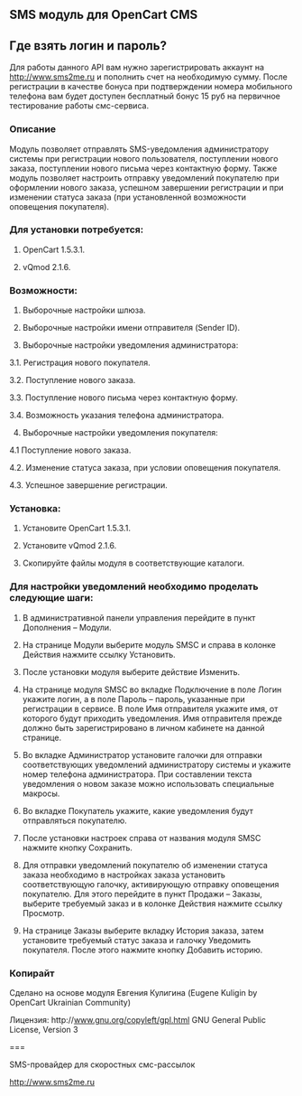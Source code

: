 ## SMS модуль для OpenCart CMS

## Где взять логин и пароль?

Для работы данного API вам нужно зарегистрировать аккаунт на http://www.sms2me.ru и пополнить счет на необходимую сумму. После регистрации в качестве бонуса при подтверждении номера мобильного телефона вам будет доступен бесплатный бонус 15 руб на первичное тестирование работы смс-сервиса.

### Описание

Модуль позволяет отправлять SMS-уведомления администратору системы при регистрации нового пользователя, поступлении нового заказа, поступлении нового письма через контактную форму. Также модуль позволяет настроить отправку уведомлений покупателю при оформлении нового заказа, успешном завершении регистрации и при изменении статуса заказа (при установленной возможности оповещения покупателя).

### Для установки потребуется:

1. OpenCart 1.5.3.1.

2. vQmod 2.1.6.

### Возможности:

1. Выборочные настройки шлюза.

2. Выборочные настройки имени отправителя (Sender ID).

3. Выборочные настройки уведомления администратора:

3.1. Регистрация нового покупателя.

3.2. Поступление нового заказа.

3.3. Поступление нового письма через контактную форму.

3.4. Возможность указания телефона администратора.

4. Выборочные настройки уведомления покупателя:

4.1  Поступление нового заказа.

4.2. Изменение статуса заказа, при условии оповещения покупателя.

4.3. Успешное завершение регистрации.

### Установка:

1. Установите OpenCart 1.5.3.1.

2. Установите vQmod 2.1.6.

3. Скопируйте файлы модуля в соответствующие каталоги.

### Для настройки уведомлений необходимо проделать следующие шаги:

1. В административной панели управления перейдите в пункт Дополнения – Модули.

2. На странице Модули выберите модуль SMSC и справа в колонке Действия нажмите ссылку Установить.

3. После установки модуля выберите действие Изменить.

4. На странице модуля SMSC во вкладке Подключение в поле Логин укажите логин, а в поле Пароль – пароль, указанные при регистрации в сервисе. В поле Имя отправителя укажите имя, от которого будут приходить уведомления. Имя отправителя прежде должно быть зарегистрировано в личном кабинете на данной странице.

5. Во вкладке Администратор установите галочки для отправки соответствующих уведомлений администратору системы и укажите номер телефона администратора. При составлении текста уведомления о новом заказе можно использовать специальные макросы.

6. Во вкладке Покупатель укажите, какие уведомления будут отправляться покупателю.

7. После установки настроек справа от названия модуля SMSC нажмите кнопку Сохранить.

8. Для отправки уведомлений покупателю об изменении статуса заказа необходимо в настройках заказа установить соответствующую галочку, активирующую отправку оповещения покупателю. Для этого перейдите в пункт Продажи – Заказы, выберите требуемый заказ и в колонке Действия нажмите ссылку Просмотр.

9. На странице Заказы выберите вкладку История заказа, затем установите требуемый статус заказа и галочку Уведомить покупателя. После этого нажмите кнопку Добавить историю.

### Копирайт

Сделано на основе модуля Евгения Кулигина (Eugene Kuligin by OpenCart Ukrainian Community)

Лицензия: httр://www.gnu.org/copyleft/gpl.html GNU General Public License, Version 3

===

SMS-провайдер для скоростных смс-рассылок

http://www.sms2me.ru
